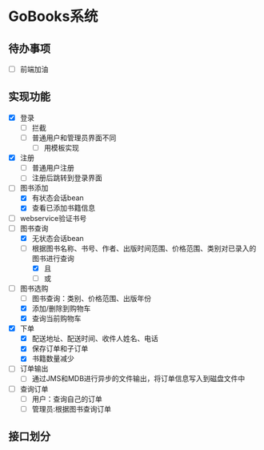 # GoBooks系统
## 待办事项
- [ ] 前端加油


## 实现功能
- [x] 登录
    - [ ] 拦截
    - [ ] 普通用户和管理员界面不同
        - [ ] 用模板实现
- [x] 注册
    - [ ] 普通用户注册
    - [ ] 注册后跳转到登录界面
- [ ] 图书添加
    - [x] 有状态会话bean
    - [x] 查看已添加书籍信息
- [ ] webservice验证书号
- [ ] 图书查询
    - [x] 无状态会话bean
    - [ ] 根据图书名称、书号、作者、出版时间范围、价格范围、类别对已录入的图书进行查询
        - [x] 且
        - [ ] 或
- [ ] 图书选购
    - [ ] 图书查询：类别、价格范围、出版年份
    - [x] 添加/删除到购物车
    - [x] 查询当前购物车
- [x] 下单
    - [x] 配送地址、配送时间、收件人姓名、电话
    - [x] 保存订单和子订单
    - [x] 书籍数量减少
- [ ] 订单输出
    - [ ] 通过JMS和MDB进行异步的文件输出，将订单信息写入到磁盘文件中
- [ ] 查询订单
    - [ ] 用户：查询自己的订单
    - [ ] 管理员:根据图书查询订单

## 接口划分
